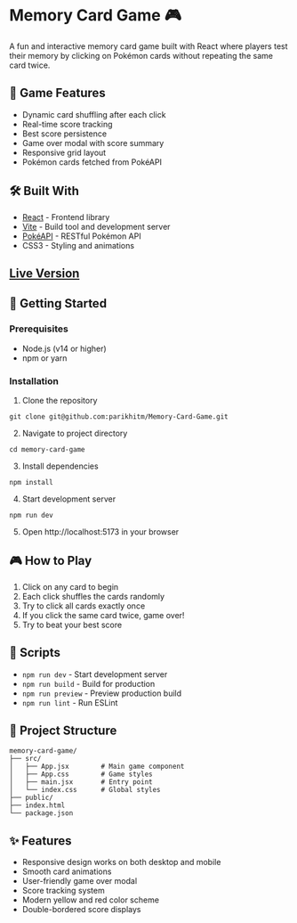 # Memory Card Game 🎮

A fun and interactive memory card game built with React where players test their memory by clicking on Pokémon cards without repeating the same card twice.

## 🎯 Game Features

- Dynamic card shuffling after each click
- Real-time score tracking
- Best score persistence
- Game over modal with score summary
- Responsive grid layout
- Pokémon cards fetched from PokéAPI

## 🛠️ Built With

- [React](https://react.dev/) - Frontend library
- [Vite](https://vitejs.dev/) - Build tool and development server
- [PokéAPI](https://pokeapi.co/) - RESTful Pokémon API
- CSS3 - Styling and animations

## [Live Version](https://memory-card-game-2ft.pages.dev/)

## 🚀 Getting Started

### Prerequisites

- Node.js (v14 or higher)
- npm or yarn

### Installation

1. Clone the repository
```
git clone git@github.com:parikhitm/Memory-Card-Game.git
```
2. Navigate to project directory
```
cd memory-card-game
```
3. Install dependencies
```
npm install
```
4. Start development server
```
npm run dev
```
5. Open http://localhost:5173 in your browser

## 🎮 How to Play
1. Click on any card to begin
2. Each click shuffles the cards randomly
3. Try to click all cards exactly once
4. If you click the same card twice, game over!
5. Try to beat your best score

## 🔧 Scripts
 - ```npm run dev``` - Start development server
 - ```npm run build``` - Build for production
 - ```npm run preview``` - Preview production build
 - ```npm run lint``` - Run ESLint

## 📁 Project Structure
```
memory-card-game/
├── src/
│   ├── App.jsx        # Main game component
│   ├── App.css        # Game styles
│   ├── main.jsx       # Entry point
│   └── index.css      # Global styles
├── public/
├── index.html
└── package.json
```

## ✨ Features
 - Responsive design works on both desktop and mobile
 - Smooth card animations
 - User-friendly game over modal
 - Score tracking system
 - Modern yellow and red color scheme
 - Double-bordered score displays
